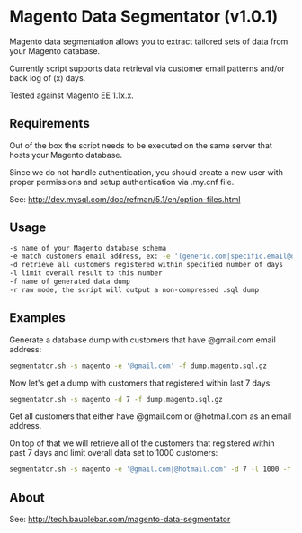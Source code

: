 Magento Data Segmentator  (v1.0.1)
==========================

Magento data segmentation allows you to extract tailored sets of data from your Magento database.

Currently script supports data retrieval via customer email patterns and/or back log of (x) days. 

Tested against Magento EE 1.1x.x.

Requirements
-----
Out of the box the script needs to be executed on the same server that hosts your Magento database.

Since we do not handle authentication, you should create a new user with proper permissions
and setup authentication via .my.cnf file.

See: http://dev.mysql.com/doc/refman/5.1/en/option-files.html

Usage
-----

```bash
-s name of your Magento database schema
-e match customers email address, ex: -e '(generic.com|specific.email@domain.com)'
-d retrieve all customers registered within specified number of days
-l limit overall result to this number
-f name of generated data dump
-r raw mode, the script will output a non-compressed .sql dump
```

Examples
-----

Generate a database dump with customers that have @gmail.com email address:

```bash
segmentator.sh -s magento -e '@gmail.com' -f dump.magento.sql.gz
```

Now let's get a dump with customers that registered within last 7 days:

```bash
segmentator.sh -s magento -d 7 -f dump.magento.sql.gz
```

Get all customers that either have @gmail.com or @hotmail.com as an email address. 

On top of that we will retrieve all of the customers that registered within past 7 days and limit overall data set
to 1000 customers:

```bash
segmentator.sh -s magento -e '@gmail.com|@hotmail.com' -d 7 -l 1000 -f dump.magento.sql.gz
```

About
-----

See: http://tech.baublebar.com/magento-data-segmentator
